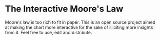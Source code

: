 # The Interactive Moore's Law
Moore's law is too rich to fit in paper. This is an open source project aimed at making the chart more interactive for the sake of illiciting more insights from it. Feel free to use, edit and distribute.
